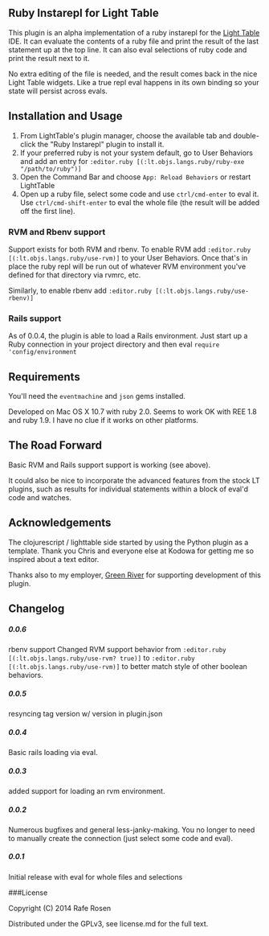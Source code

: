 ## Ruby Instarepl for Light Table

This plugin is an alpha implementation of a ruby instarepl for the [Light Table](http://www.lighttable.com) IDE.  It can evaluate the contents of a ruby file and print the result of the last statement up at the top line.  It can also eval selections of ruby code and print the result next to it.

No extra editing of the file is needed, and the result comes back in the nice Light Table widgets.  Like a true repl eval happens in its own binding so your state will persist across evals.

## Installation and Usage

1.  From LightTable's plugin manager, choose the available tab and double-click the "Ruby Instarepl" plugin to install it.
2.  If your preferred ruby is not your system default, go to User Behaviors and add an entry for `:editor.ruby [(:lt.objs.langs.ruby/ruby-exe "/path/to/ruby")]`
3.  Open the Command Bar and choose `App: Reload Behaviors` or restart LightTable
4.  Open up a ruby file, select some code and use `ctrl/cmd-enter` to eval it.  Use `ctrl/cmd-shift-enter` to eval the whole file (the result will be added off the first line).

### RVM and Rbenv support

Support exists for both RVM and rbenv.  To enable RVM add `:editor.ruby [(:lt.objs.langs.ruby/use-rvm)]` to your User Behaviors.  Once that's in place the ruby repl will be run out of whatever RVM environment you've defined for that directory via rvmrc, etc.

Similarly, to enable rbenv add `:editor.ruby [(:lt.objs.langs.ruby/use-rbenv)]`

### Rails support

As of 0.0.4, the plugin is able to load a Rails environment.  Just start up a Ruby connection in your project directory and then eval `require 'config/environment`

## Requirements

You'll need the `eventmachine` and `json` gems installed.

Developed on Mac OS X 10.7 with ruby 2.0.  Seems to work OK with REE 1.8 and ruby 1.9.  I have no clue if it works on other platforms.

## The Road Forward
Basic RVM and Rails support support is working (see above).

It could also be nice to incorporate the advanced features from the stock LT plugins, such as results for individual statements within a block of eval'd code and watches.

## Acknowledgements

The clojurescript / lighttable side started by using the Python plugin as a template.  Thank you Chris and everyone else at Kodowa for getting me so inspired about a text editor.

Thanks also to my employer, [Green River](http://www.greenriver.com) for supporting development of this plugin.

## Changelog

##### 0.0.6

rbenv support
Changed RVM support behavior from `:editor.ruby [(:lt.objs.langs.ruby/use-rvm? true)]` to `:editor.ruby [(:lt.objs.langs.ruby/use-rvm)]` to better match style of other boolean behaviors.

##### 0.0.5

resyncing tag version w/ version in plugin.json

##### 0.0.4

Basic rails loading via eval.

##### 0.0.3

added support for loading an rvm environment.

##### 0.0.2

Numerous bugfixes and general less-janky-making.  You no longer to need to manually create the connection (just select some code and eval).

#####  0.0.1

Initial release with eval for whole files and selections

###License

Copyright (C) 2014 Rafe Rosen

Distributed under the GPLv3, see license.md for the full text.
